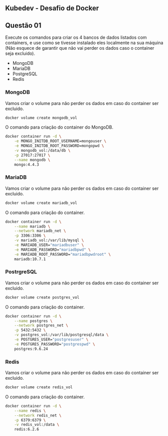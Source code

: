 ## Kubedev - Desafio de Docker

## Questão 01
Execute os comandos para criar os 4 bancos de dados listados com containers, e use
como se tivesse instalado eles localmente na sua máquina (Não esquece de garantir
que não vai perder os dados caso o container seja excluido).

- MongoDB
- MariaDB
- PostgreSQL
- Redis

### MongoDB

Vamos criar o volume para não perder os dados em caso do container ser excluido.

```bash
docker volume create mongodb_vol
```

O comando para criação do container do MongoDB.

```bash
docker container run -d \
	-e MONGO_INITDB_ROOT_USERNAME=mongouser \
	-e MONGO_INITDB_ROOT_PASSWORD=mongopwd \
	-v mongodb_vol:/data/db \
	-p 27017:27017 \
	--name mongodb \
	mongo:4.4.3
```

### MariaDB

Vamos criar o volume para não perder os dados em caso do container ser excluido.

```bash
docker volume create mariadb_vol
```

O comando para criação do container.

```bash
docker container run -d \
	--name mariadb \
	--network mariadb_net \
	-p 3306:3306 \
	-v mariadb_vol:/var/lib/mysql \
	-e MARIADB_USER="mariadbuser" \
	-e MARIADB_PASSWORD="mariadbpwd" \
	-e MARIADB_ROOT_PASSWORD="mariadbpwdroot" \
	mariadb:10.7.1
```

### PostrgreSQL

Vamos criar o volume para não perder os dados em caso do container ser excluido.

```bash
docker volume create postgres_vol
```

O comando para criação do container.

```bash
docker container run -d \
	--name postgres \
	--network postgres_net \
	-p 5432:5432 \
	-v postgres_vol:/var/lib/postgresql/data \
	-e POSTGRES_USER="postgresuser" \
	-e POSTGRES_PASSWORD="postgrespwd" \
	postgres:9.6.24
```

### Redis

Vamos criar o volume para não perder os dados em caso do container ser excluido.

```bash
docker volume create redis_vol
```

O comando para criação do container.

```bash
docker container run -d \
	--name redis \
	--network redis_net \
	-p 6379:6379 \
	-v redis_vol:/data \
	redis:6.2.6
```